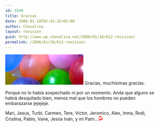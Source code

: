 ```yaml
---
id: 1549
title: Gracias
date: 2006-01-18T02:42:32+02:00
author: Chavalina
layout: revision
guid: http://www.wp.chavalina.net/2006/01/18/612-revision/
permalink: /2006/01/18/612-revision/
---
```

<img class="imgizqda" src="/imagenes/fotos/fiesta-25.jpg" alt="Muchos globos y un montón de amigos" /> Gracias, much&iacute;simas gracias. 

Porque no lo hab&iacute;a sospechado ni por un momento. Anda que alguno se habrá desquitado bien, menos mal que los hombres no pueden embarazarse jejejeje.

Mari, Jesus, Turbi, Carmen, Tere, Victor, Jeromico, Alex, Inma, Rodi, Cristina, Pablo, Vane, Jes&uacute;s Iván, y mi Patri…![emo](/imagenes/emoticonos/beso.gif)
